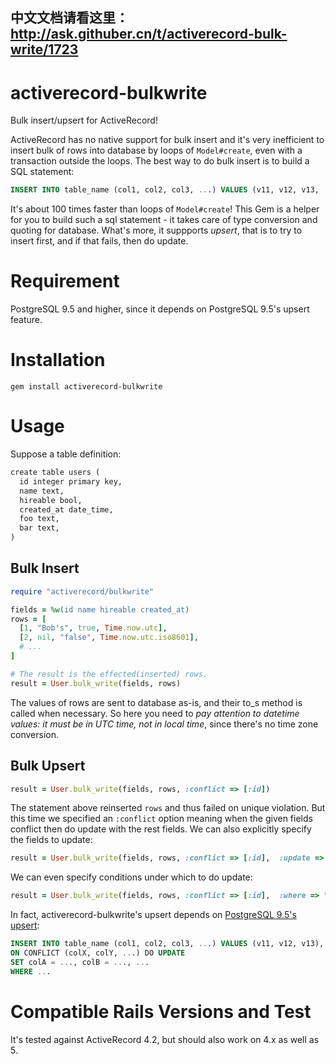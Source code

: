 中文文档请看这里：http://ask.githuber.cn/t/activerecord-bulk-write/1723
---

# activerecord-bulkwrite
Bulk insert/upsert for ActiveRecord! 

ActiveRecord has no native support for bulk insert and it's very inefficient to insert bulk of rows into database by loops of `Model#create`, even with a transaction outside the loops. The best way to do bulk insert is to build a SQL statement:
```sql
INSERT INTO table_name (col1, col2, col3, ...) VALUES (v11, v12, v13, ...), (v21, v22, v23, ...), ...
```
It's about 100 times faster than loops of `Model#create`! This Gem is a helper for you to build such a sql statement - it takes care of type conversion and quoting for database. What's more, it suppports *upsert*, that is to try to insert first, and if that fails, then do update.

# Requirement
PostgreSQL 9.5 and higher, since it depends on PostgreSQL 9.5's upsert feature.

# Installation

```
gem install activerecord-bulkwrite
```

# Usage

Suppose a table definition:

```ruby
create table users (
  id integer primary key,
  name text,
  hireable bool,
  created_at date_time,
  foo text,
  bar text,
)
```

## Bulk Insert

```ruby
require "activerecord/bulkwrite"

fields = %w(id name hireable created_at)
rows = [
  [1, "Bob's", true, Time.now.utc],
  [2, nil, "false", Time.now.utc.iso8601],
  # ...
]

# The result is the effected(inserted) rows.
result = User.bulk_write(fields, rows)
```

The values of rows are sent to database as-is, and their to_s method is called when necessary. So here you need to *pay attention to datetime values: it must be in UTC time, not in local time*, since there's no time zone conversion.

## Bulk Upsert

```ruby
result = User.bulk_write(fields, rows, :conflict => [:id])
```

The statement above reinserted `rows` and thus failed on unique violation. But this time we specified an `:conflict` option meaning when the given fields conflict then do update with the rest fields. We can also explicitly specify the fields to update:

```ruby
result = User.bulk_write(fields, rows, :conflict => [:id],  :update => %w(name created_at))
```

We can even specify conditions under which to do update:

```ruby
result = User.bulk_write(fields, rows, :conflict => [:id],  :where => "users.hireable = TRUE"))
```

In fact, activerecord-bulkwrite's upsert depends on [PostgreSQL 9.5's upsert](https://www.postgresql.org/docs/9.5/static/sql-insert.html#SQL-ON-CONFLICT):

```sql
INSERT INTO table_name (col1, col2, col3, ...) VALUES (v11, v12, v13), (v21, v22, v23), ...
ON CONFLICT (colX, colY, ...) DO UPDATE
SET colA = ..., colB = ..., ...
WHERE ...
```

# Compatible Rails Versions and Test
It's tested against ActiveRecord 4.2, but should also work on 4.x as well as 5.

